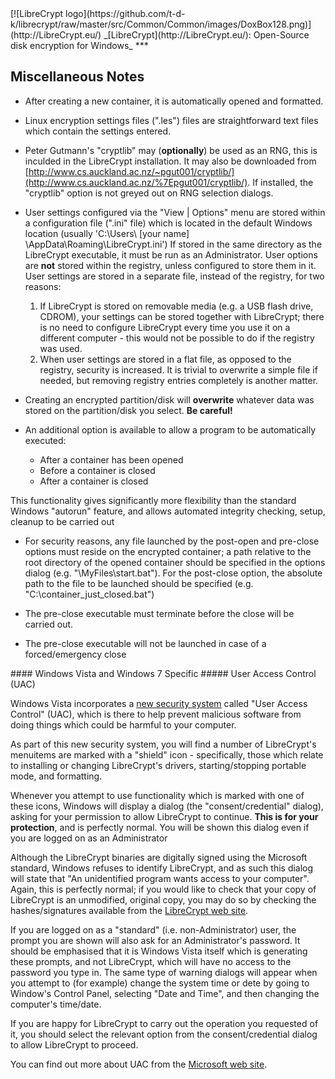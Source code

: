 

<meta content="text/html; charset=UTF-8" http-equiv="Content-Type">
<meta name="keywords" content="disk encryption, security, transparent, AES, plausible deniability, virtual drive, Linux, MS Windows, portable, USB drive, partition">
<meta name="description" content="LibreCrypt: An Open-Source transparent encryption program for PCs. With this software, you can create one or more &quot;containers&quot; on your PC - which appear as disks, anything written to these disks is automatically encrypted before being stored on your hard drive.">

<meta name="author" content="Sarah Dean">
<meta name="copyright" content="Copyright 2004, 2005, 2006, 2007, 2008 Sarah Dean 2015 tdk">


<TITLE>Miscellaneous Notes: PC Version Specific</TITLE>

<link href="https://raw.githubusercontent.com/t-d-k/librecrypt/master/docs/styles_common.css" rel="stylesheet" type="text/css">


<link rel="shortcut icon" href="https://github.com/t-d-k/librecrypt/raw/master/src/Common/Common/images/DoxBox.ico" type="image/x-icon">

<SPAN CLASS="master_link">
[![LibreCrypt logo](https://github.com/t-d-k/librecrypt/raw/master/src/Common/Common/images/DoxBox128.png)](http://LibreCrypt.eu/)
</SPAN>
<SPAN CLASS="master_title">
_[LibreCrypt](http://LibreCrypt.eu/): Open-Source disk encryption for Windows_
</SPAN>
***

      
            

## Miscellaneous Notes



* After creating a new container, it is automatically opened and formatted. 
* Linux encryption settings files (".les") files are straightforward text files which contain the settings entered.
* Peter Gutmann's "cryptlib" may (**optionally**) be used as an RNG, this is inculded in the LibreCrypt installation. It may also be downloaded from [http://www.cs.auckland.ac.nz/~pgut001/cryptlib/](http://www.cs.auckland.ac.nz/%7Epgut001/cryptlib/). 
If installed, the "cryptlib" option is not greyed out on RNG selection dialogs.
* User settings configured via the "View | Options" menu are stored within a configuration file (".ini" file) which is located in the default Windows location (usually 'C:\Users\ [your name] \AppData\Roaming\LibreCrypt.ini') If stored in the same directory as the LibreCrypt executable, it must be run as an Administrator. User options are **not** stored within the registry, unless configured to store them in it. User settings are stored in a separate file, instead of the registry, for two reasons:
   
    1. If LibreCrypt is stored on removable media (e.g. a USB flash drive, CDROM), your settings can be stored together with LibreCrypt; there is no need to configure LibreCrypt every time you use it on a different computer - this would not be possible to do if the registry was used.
    2. When user settings are stored in a flat file, as opposed to the registry, security is increased. It is trivial to overwrite a simple file if needed, but
removing registry entries completely is another matter.

* Creating an encrypted partition/disk will **overwrite** whatever data was stored on the partition/disk you select. **Be careful!**
* An additional option is available to allow a program to be automatically executed:
  
    * After a container has been opened
    * Before a container is closed
    * After a container is closed

This functionality gives significantly more flexibility than the standard Windows "autorun" feature, and allows automated integrity checking, setup, cleanup to be carried out

* For security reasons, any file launched by the post-open and pre-close options must reside on the encrypted container; a path relative to the root directory of the opened container should be specified in the options dialog (e.g. "\MyFiles\start.bat").
For the post-close option, the absolute path to the file to be launched should be specified (e.g. "C:\container_just_closed.bat")

* The pre-close executable must terminate before the close will be carried out.
* The pre-close executable will not be launched in case of a forced/emergency close


<A NAME="level_4_heading_1">
#### Windows Vista and Windows 7 Specific
</A>
##### User Access Control (UAC)

Windows Vista incorporates a [new security system](http://www.microsoft.com/windows/products/windowsvista/features/details/useraccountcontrol.mspx) called "User Access Control" (UAC), which is there to help prevent malicious software from doing things which could be harmful to your computer.

As part of this new security system, you will find a number of LibreCrypt's menuitems are marked with a "shield" icon - specifically, those which
relate to installing or changing LibreCrypt's drivers, starting/stopping portable mode, and formatting.

Whenever you attempt to use functionality which is marked with one of these icons, Windows will display a dialog (the "consent/credential" dialog), asking for your permission to allow LibreCrypt to continue. **This is for your protection**, and is perfectly normal. You will be shown this dialog even if you are logged on as an Administrator

Although the LibreCrypt binaries are digitally signed using the Microsoft standard, Windows refuses to identify LibreCrypt, and as such this dialog will state that "An unidentified program wants access to your computer". Again, this is perfectly normal; if you would like to check that your copy of LibreCrypt is an unmodified, original copy, you may do so by checking the hashes/signatures available from the [LibreCrypt web site](http://LibreCrypt.eu/).

If you are logged on as a "standard" (i.e. non-Administrator) user, the prompt you are shown will also ask for an Administrator's password. It should be emphasised that it is Windows Vista itself which is generating these prompts, and not LibreCrypt, which will have no access to the password you type in. The same type of warning dialogs will  appear when you attempt to (for example) change the system time or dete by going to Window's Control Panel, selecting "Date and Time", and then changing the computer's time/date.

If you are happy for LibreCrypt to carry out the operation you requested of it, you should select the relevant option from the consent/credential dialog to allow LibreCrypt to proceed.

You can find out more about UAC from the [Microsoft web site](http://technet.microsoft.com/en-us/windowsvista/aa906022.aspx).



